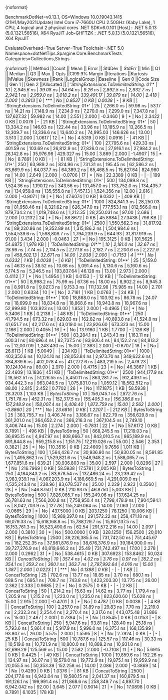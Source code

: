 {noformat}

BenchmarkDotNet=v0.13.1, OS=Windows 10.0.19043.1415 (21H1/May2021Update)
Intel Core i7-7660U CPU 2.50GHz (Kaby Lake), 1 CPU, 4 logical and 2 physical cores
.NET SDK=6.0.101
  [Host]     : .NET 5.0.13 (5.0.1321.56516), X64 RyuJIT
  Job-GHFTZK : .NET 5.0.13 (5.0.1321.56516), X64 RyuJIT

EvaluateOverhead=True  Server=True  Toolchain=.NET 5.0  
Namespace=dotNetTips.Spargine.Core.BenchmarkTests  Categories=Collections,Strings  

{noformat}
||                                   Method ||Count ||           Mean ||        Error ||       StdDev ||       StdErr ||            Min ||             Q1 ||         Median ||             Q3 ||            Max ||        Op/s ||CI99.9% Margin ||Iterations ||Kurtosis ||MValue ||Skewness ||Rank ||LogicalGroup ||Baseline ||   Gen 0 ||Code Size ||   Gen 1 ||   Gen 2 ||Allocated ||
| *'StringExtensions.ToDelimitedString: 01*'* |    *10* |      *2,945.6 ns* |      *39.08 ns* |      *34.64 ns* |       *9.26 ns* |      *2,892.5 ns* |      *2,932.7 ns* |      *2,942.1 ns* |      *2,959.0 ns* |      *3,018.2 ns* |   *339,491.17* |      *39.079 ns* |      *14.00* |    *2.418* |  *2.000* |   *0.2813* |    *6* |            *** |       *No* |   *0.9537* |      *0 KB* |   *0.0038* |        *-* |      *9 KB* |
| 'StringExtensions.ToDelimitedString: 01*' |    25 |      7,266.0 ns |      59.98 ns |      53.17 ns |      14.21 ns |      7,148.9 ns |      7,234.9 ns |      7,270.0 ns |      7,299.0 ns |      7,347.8 ns |   137,627.32 |      59.982 ns |      14.00 |    2.551 |  2.000 |  -0.3460 |    9 |            * |       No |   2.3422 |      0 KB |   0.0076 |        - |     21 KB |
| 'StringExtensions.ToDelimitedString: 01*' |    50 |     13,334.2 ns |     146.63 ns |     122.44 ns |      33.96 ns |     13,185.9 ns |     13,266.5 ns |     13,309.7 ns |     13,336.6 ns |     13,640.2 ns |    74,995.03 |     146.626 ns |      13.00 |    3.513 |  2.000 |   1.0617 |   12 |            * |       No |   4.5319 |      0 KB |   0.0916 |        - |     41 KB |
| 'StringExtensions.ToDelimitedString: 01*' |   100 |     27,795.6 ns |     429.33 ns |     401.59 ns |     103.69 ns |     26,812.9 ns |     27,826.0 ns |     27,916.1 ns |     27,984.2 ns |     28,142.8 ns |    35,976.98 |     429.327 ns |      15.00 |    3.869 |  2.000 |  -1.4907 |   15 |            * |       No |   8.7891 |      0 KB |        - |        - |     81 KB |
| 'StringExtensions.ToDelimitedString: 01*' |   250 |     63,989.2 ns |     824.96 ns |     731.31 ns |     195.45 ns |     62,586.2 ns |     63,669.9 ns |     64,037.7 ns |     64,389.2 ns |     65,468.5 ns |    15,627.64 |     824.960 ns |      14.00 |    2.649 |  2.000 |  -0.0706 |   17 |            * |       No |  22.3389 |      0 KB |        - |        - |    199 KB |
| 'StringExtensions.ToDelimitedString: 01*' |   500 |    134,099.8 ns |   1,524.36 ns |   1,190.12 ns |     343.56 ns |    131,457.0 ns |    133,752.0 ns |    134,435.7 ns |    134,959.8 ns |    135,555.8 ns |     7,457.13 |   1,524.356 ns |      12.00 |    2.616 |  2.000 |  -0.9071 |   19 |            * |       No |  47.6074 |      0 KB |   9.0332 |        - |    409 KB |
| 'StringExtensions.ToDelimitedString: 01*' |  1000 |    824,841.3 ns |  28,250.03 ns |  81,958.46 ns |   8,321.62 ns |    626,347.0 ns |    777,553.1 ns |    812,566.0 ns |    879,734.2 ns |  1,019,748.6 ns |     1,212.35 |  28,250.031 ns |      97.00 |    2.686 |  2.000 |   0.2132 |   24 |            * |       No |  88.8672 |      0 KB |  45.8984 |  27.3438 |    798 KB |
| 'StringExtensions.ToDelimitedString: 01*' |  2500 |  1,550,562.3 ns |  31,817.92 ns |  89,220.86 ns |   9,352.89 ns |  1,315,186.2 ns |  1,504,984.6 ns |  1,554,539.6 ns |  1,598,808.7 ns |  1,794,239.9 ns |       644.93 |  31,817.919 ns |      91.00 |    3.434 |  2.000 |  -0.0463 |   27 |            * |       No | 195.3125 |      0 KB | 101.5625 |  54.6875 |  1,978 KB |
|                 *'ToDelimitedString: 01**'* |    *10* |      *2,181.0 ns* |      *32.67 ns* |      *28.96 ns* |       *7.74 ns* |      *2,114.5 ns* |      *2,171.8 ns* |      *2,182.7 ns* |      *2,200.6 ns* |      *2,222.9 ns* |   *458,502.13* |      *32.671 ns* |      *14.00* |    *2.838* |  *2.000* |  *-0.7153* |    *4* |            *** |       *No* |   *0.6332* |      *1 KB* |   *0.0038* |        *-* |      *6 KB* |
|                 'ToDelimitedString: 01**' |    25 |      5,159.0 ns |      46.13 ns |      38.52 ns |      10.68 ns |      5,091.4 ns |      5,130.6 ns |      5,160.6 ns |      5,174.5 ns |      5,246.5 ns |   193,837.64 |      46.128 ns |      13.00 |    2.973 |  2.000 |   0.4112 |    7 |            * |       No |   1.4954 |      1 KB |   0.0153 |        - |     12 KB |
|                 'ToDelimitedString: 01**' |    50 |      8,998.2 ns |      75.99 ns |      67.36 ns |      18.00 ns |      8,902.2 ns |      8,945.3 ns |      8,991.8 ns |      9,027.3 ns |      9,153.3 ns |   111,132.98 |      75.985 ns |      14.00 |    2.701 |  2.000 |   0.6334 |   10 |            * |       No |   2.7161 |      1 KB |   0.0763 |        - |     24 KB |
|                 'ToDelimitedString: 01**' |   100 |     18,868.0 ns |     103.92 ns |      86.78 ns |      24.07 ns |     18,699.0 ns |     18,834.8 ns |     18,868.6 ns |     18,943.8 ns |     18,967.6 ns |    52,999.80 |     103.923 ns |      13.00 |    1.853 |  2.000 |  -0.4965 |   13 |            * |       No |   5.3406 |      1 KB |   0.2136 |        - |     48 KB |
|                 'ToDelimitedString: 01**' |   250 |     41,794.5 ns |     673.32 ns |     629.83 ns |     162.62 ns |     40,893.8 ns |     41,524.8 ns |     41,651.7 ns |     42,217.6 ns |     43,019.0 ns |    23,926.60 |     673.323 ns |      15.00 |    2.186 |  2.000 |   0.4055 |   16 |            * |       No |  13.9160 |      1 KB |   1.7700 |        - |    126 KB |
|                 'ToDelimitedString: 01**' |   500 |     83,284.1 ns |   1,243.43 ns |   1,163.11 ns |     300.31 ns |     80,696.4 ns |     82,737.5 ns |     83,606.4 ns |     84,152.2 ns |     84,813.2 ns |    12,007.09 |   1,243.430 ns |      15.00 |    2.363 |  2.000 |  -0.6707 |   18 |            * |       No |  26.6113 |      1 KB |   5.0049 |        - |    234 KB |
|                 'ToDelimitedString: 01**' |  1000 |    403,350.6 ns |  10,124.10 ns |  28,053.84 ns |   2,973.70 ns |    349,622.6 ns |    384,839.6 ns |    402,078.4 ns |    417,272.6 ns |    483,219.5 ns |     2,479.23 |  10,124.104 ns |      89.00 |    2.970 |  2.000 |   0.4715 |   23 |            * |       No |  46.3867 |      1 KB |  22.4609 |  13.1836 |    451 KB |
|                 'ToDelimitedString: 01**' |  2500 |    944,177.9 ns |  18,562.51 ns |  51,126.55 ns |   5,450.11 ns |    863,281.7 ns |    912,439.1 ns |    934,442.3 ns |    963,040.5 ns |  1,075,831.0 ns |     1,059.12 |  18,562.512 ns |      88.00 |    2.815 |  2.452 |   0.7702 |   26 |            * |       No | 117.1875 |      1 KB |  58.5938 |  28.3203 |  1,103 KB |
|                             *BytesToString* |    *10* |    *156,045.1 ns* |   *1,872.76 ns* |   *1,751.78 ns* |     *452.31 ns* |    *152,317.5 ns* |    *155,405.3 ns* |    *156,386.8 ns* |    *157,248.9 ns* |    *158,007.4 ns* |     *6,408.40* |   *1,872.759 ns* |      *15.00* |    *2.562* |  *2.000* |  *-0.8860* |   *20* |            *** |       *No* |  *23.6816* |      *0 KB* |   *1.2207* |        *-* |    *212 KB* |
|                             BytesToString |    25 |    363,755.7 ns |   3,406.74 ns |   3,186.67 ns |     822.79 ns |    356,629.8 ns |    361,201.0 ns |    364,652.2 ns |    366,216.3 ns |    367,104.5 ns |     2,749.10 |   3,406.744 ns |      15.00 |    2.274 |  2.000 |  -0.7831 |   22 |            * |       No |  57.6172 |      0 KB |   8.7891 |        - |    496 KB |
|                             BytesToString |    50 |    868,245.5 ns |  17,219.03 ns |  36,695.15 ns |   4,947.97 ns |    808,666.7 ns |    843,010.5 ns |    865,189.9 ns |    891,844.8 ns |    959,215.8 ns |     1,151.75 |  17,219.026 ns |      55.00 |    2.546 |  2.353 |   0.3821 |   25 |            * |       No | 110.3516 |      0 KB |  22.4609 |   9.7656 |  1,011 KB |
|                             BytesToString |   100 |  1,564,426.7 ns |  30,936.80 ns |  50,830.05 ns |   8,591.85 ns |  1,495,862.1 ns |  1,529,821.6 ns |  1,548,948.2 ns |  1,588,065.7 ns |  1,677,851.6 ns |       639.21 |  30,936.803 ns |      35.00 |    2.597 |  2.000 |   0.8296 |   27 |            * |       No | 216.7969 |      0 KB |  58.5938 |  17.5781 |  2,005 KB |
|                             BytesToString |   250 |  4,184,843.2 ns |  83,678.54 ns | 137,486.24 ns |  23,239.42 ns |  3,983,939.1 ns |  4,067,203.9 ns |  4,186,669.5 ns |  4,291,009.0 ns |  4,525,243.8 ns |       238.96 |  83,678.537 ns |      35.00 |    2.229 |  2.923 |   0.3560 |   28 |            * |       No | 546.8750 |      0 KB | 210.9375 |  46.8750 |  5,003 KB |
|                             BytesToString |   500 |  7,826,065.7 ns | 155,249.06 ns | 137,624.25 ns |  36,781.63 ns |  7,566,200.8 ns |  7,758,950.4 ns |  7,798,478.9 ns |  7,904,594.1 ns |  8,042,703.9 ns |       127.78 | 155,249.064 ns |      14.00 |    2.063 |  2.000 |  -0.0665 |   29 |            * |       No | 437.5000 |      0 KB | 203.1250 |  78.1250 | 10,006 KB |
|                             BytesToString |  1000 | 15,989,397.0 ns | 291,572.22 ns | 258,471.18 ns |  69,079.33 ns | 15,618,168.8 ns | 15,788,129.7 ns | 15,951,137.5 ns | 16,153,761.3 ns | 16,523,490.6 ns |        62.54 | 291,572.216 ns |      14.00 |    2.097 |  2.000 |   0.3810 |   30 |            * |       No | 500.0000 |      0 KB | 328.1250 | 156.2500 | 20,010 KB |
|                             BytesToString |  2500 | 39,226,385.5 ns | 731,742.50 ns | 751,445.67 ns | 182,252.35 ns | 37,981,876.9 ns | 38,676,376.9 ns | 39,184,900.0 ns | 39,727,276.9 ns | 40,819,646.2 ns |        25.49 | 731,742.497 ns |      17.00 |    2.278 |  2.000 |   0.2962 |   31 |            * |       No | 538.4615 |      0 KB | 307.6923 | 153.8462 | 50,024 KB |
|                            *ConcatToString* |    *10* |        *357.4 ns* |       *4.02 ns* |       *3.76 ns* |       *0.97 ns* |        *352.2 ns* |        *354.1 ns* |        *359.2 ns* |        *360.1 ns* |        *363.7 ns* | *2,797,992.64* |       *4.016 ns* |      *15.00* |    *1.387* |  *2.000* |   *0.0223* |    *1* |            *** |       *No* |   *0.1388* |      *0 KB* |        *-* |        *-* |      *1 KB* |
|                            ConcatToString |    25 |        702.6 ns |      13.77 ns |      18.85 ns |       3.70 ns |        680.1 ns |        689.5 ns |        695.1 ns |        708.7 ns |        743.8 ns | 1,423,203.30 |      13.775 ns |      26.00 |    2.362 |  2.333 |   0.9685 |    2 |            * |       No |   0.2575 |      0 KB |        - |        - |      2 KB |
|                            ConcatToString |    50 |      1,214.2 ns |      15.63 ns |      14.62 ns |       3.77 ns |      1,179.4 ns |      1,205.9 ns |      1,215.2 ns |      1,223.0 ns |      1,235.0 ns |   823,620.60 |      15.628 ns |      15.00 |    2.915 |  2.000 |  -0.4701 |    3 |            * |       No |   0.4787 |      0 KB |   0.0038 |        - |      4 KB |
|                            ConcatToString |   100 |      2,257.0 ns |      31.89 ns |      29.83 ns |       7.70 ns |      2,219.0 ns |      2,232.3 ns |      2,254.4 ns |      2,270.4 ns |      2,317.6 ns |   443,075.48 |      31.886 ns |      15.00 |    2.487 |  2.000 |   0.7394 |    5 |            * |       No |   0.8545 |      0 KB |   0.0153 |        - |      8 KB |
|                            ConcatToString |   250 |      5,947.6 ns |      93.81 ns |     128.40 ns |      25.18 ns |      5,793.6 ns |      5,861.4 ns |      5,917.9 ns |      5,996.0 ns |      6,375.1 ns |   168,135.99 |      93.807 ns |      26.00 |    5.575 |  2.000 |   1.5595 |    8 |            * |       No |   2.7924 |      0 KB |        - |        - |     25 KB |
|                            ConcatToString |   500 |     10,787.6 ns |     125.57 ns |     117.46 ns |      30.33 ns |     10,519.6 ns |     10,721.9 ns |     10,800.0 ns |     10,889.2 ns |     10,931.8 ns |    92,699.29 |     125.569 ns |      15.00 |    2.582 |  2.000 |  -0.7108 |   11 |            * |       No |   5.6915 |      0 KB |   0.4425 |        - |     49 KB |
|                            ConcatToString |  1000 |     19,859.6 ns |     152.26 ns |     134.97 ns |      36.07 ns |     19,579.0 ns |     19,772.9 ns |     19,875.1 ns |     19,959.9 ns |     20,055.5 ns |    50,353.39 |     152.258 ns |      14.00 |    2.086 |  2.000 |  -0.3869 |   14 |            * |       No |   9.4299 |      0 KB |   1.0376 |        - |     81 KB |
|                            ConcatToString |  2500 |    204,177.6 ns |   6,942.04 ns |  19,580.15 ns |   2,041.37 ns |    160,879.5 ns |    191,126.1 ns |    199,991.4 ns |    211,868.6 ns |    258,349.7 ns |     4,897.70 |   6,942.042 ns |      92.00 |    3.645 |  2.077 |   0.9014 |   21 |            * |       No |  17.0898 |      0 KB |   8.7891 |   6.1035 |    178 KB |
